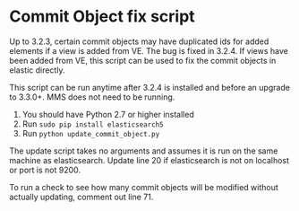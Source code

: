 # Commit Object fix script

Up to 3.2.3, certain commit objects may have duplicated ids for added elements if a view is added from VE. The bug is fixed in 3.2.4. If views have been added from VE, this script can be used to fix the commit objects in elastic directly.

This script can be run anytime after 3.2.4 is installed and before an upgrade to 3.3.0+. MMS does not need to be running.

1. You should have Python 2.7 or higher installed
2. Run `sudo pip install elasticsearch5`
3. Run `python update_commit_object.py`

The update script takes no arguments and assumes it is run on the same machine as elasticsearch. Update line 20 if elasticsearch is not on localhost or port is not 9200.

To run a check to see how many commit objects will be modified without actually updating, comment out line 71.

